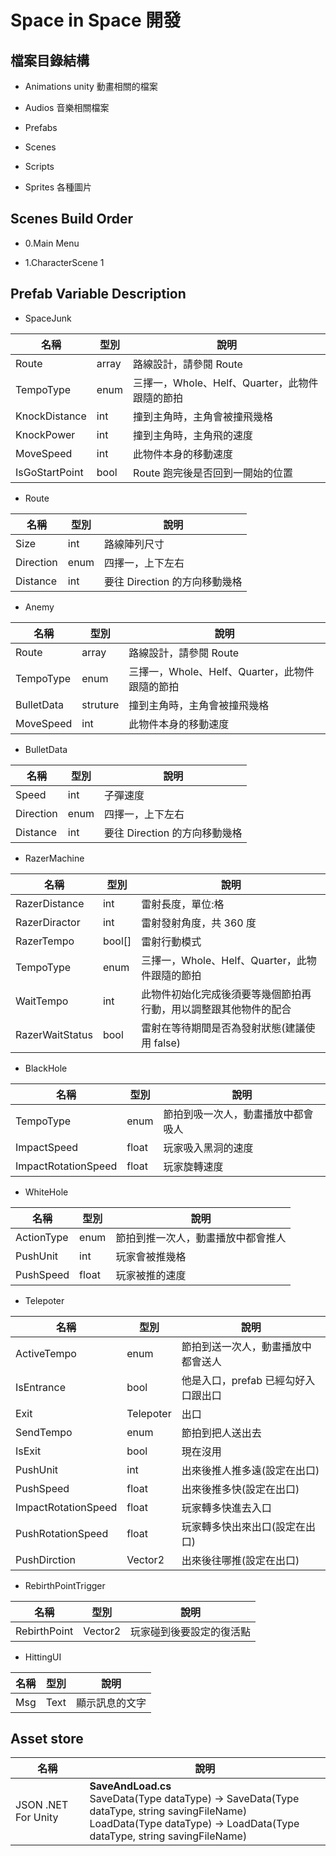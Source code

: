 # Space in Space 開發

## 檔案目錄結構

-   Animations
    unity 動畫相關的檔案

-   Audios
    音樂相關檔案

-   Prefabs

-   Scenes

-   Scripts

-   Sprites
    各種圖片

## Scenes Build Order

-   0.Main Menu

-   1.CharacterScene 1

## Prefab Variable Description

-   SpaceJunk

| 名稱           | 型別  | 說明                                           |
| -------------- | ----- | ---------------------------------------------- |
| Route          | array | 路線設計，請參閱 Route                         |
| TempoType      | enum  | 三擇一，Whole、Helf、Quarter，此物件跟隨的節拍 |
| KnockDistance  | int   | 撞到主角時，主角會被撞飛幾格                   |
| KnockPower     | int   | 撞到主角時，主角飛的速度                       |
| MoveSpeed      | int   | 此物件本身的移動速度                           |
| IsGoStartPoint | bool  | Route 跑完後是否回到一開始的位置               |

-   Route

| 名稱      | 型別 | 說明                          |
| --------- | ---- | ----------------------------- |
| Size      | int  | 路線陣列尺寸                  |
| Direction | enum | 四擇一，上下左右              |
| Distance  | int  | 要往 Direction 的方向移動幾格 |

-   Anemy

| 名稱       | 型別     | 說明                                           |
| ---------- | -------- | ---------------------------------------------- |
| Route      | array    | 路線設計，請參閱 Route                         |
| TempoType  | enum     | 三擇一，Whole、Helf、Quarter，此物件跟隨的節拍 |
| BulletData | struture | 撞到主角時，主角會被撞飛幾格                   |
| MoveSpeed  | int      | 此物件本身的移動速度                           |

-   BulletData

| 名稱      | 型別 | 說明                          |
| --------- | ---- | ----------------------------- |
| Speed     | int  | 子彈速度                      |
| Direction | enum | 四擇一，上下左右              |
| Distance  | int  | 要往 Direction 的方向移動幾格 |

-   RazerMachine

| 名稱            | 型別   | 說明                                                             |
| --------------- | ------ | ---------------------------------------------------------------- |
| RazerDistance   | int    | 雷射長度，單位:格                                                |
| RazerDiractor   | int    | 雷射發射角度，共 360 度                                          |
| RazerTempo      | bool[] | 雷射行動模式                                                     |
| TempoType       | enum   | 三擇一，Whole、Helf、Quarter，此物件跟隨的節拍                   |
| WaitTempo       | int    | 此物件初始化完成後須要等幾個節拍再行動，用以調整跟其他物件的配合 |
| RazerWaitStatus | bool   | 雷射在等待期間是否為發射狀態(建議使用 false)                     |

-   BlackHole

| 名稱                | 型別  | 說明                               |
| ------------------- | ----- | ---------------------------------- |
| TempoType           | enum  | 節拍到吸一次人，動畫播放中都會吸人 |
| ImpactSpeed         | float | 玩家吸入黑洞的速度                 |
| ImpactRotationSpeed | float | 玩家旋轉速度                       |

-   WhiteHole

| 名稱       | 型別  | 說明                               |
| ---------- | ----- | ---------------------------------- |
| ActionType | enum  | 節拍到推一次人，動畫播放中都會推人 |
| PushUnit   | int   | 玩家會被推幾格                     |
| PushSpeed  | float | 玩家被推的速度                     |

-   Telepoter

| 名稱                | 型別      | 說明                                |
| ------------------- | --------- | ----------------------------------- |
| ActiveTempo         | enum      | 節拍到送一次人，動畫播放中都會送人  |
| IsEntrance          | bool      | 他是入口，prefab 已經勾好入口跟出口 |
| Exit                | Telepoter | 出口                                |
| SendTempo           | enum      | 節拍到把人送出去                    |
| IsExit              | bool      | 現在沒用                            |
| PushUnit            | int       | 出來後推人推多遠(設定在出口)        |
| PushSpeed           | float     | 出來後推多快(設定在出口)            |
| ImpactRotationSpeed | float     | 玩家轉多快進去入口                  |
| PushRotationSpeed   | float     | 玩家轉多快出來出口(設定在出口)      |
| PushDirction        | Vector2   | 出來後往哪推(設定在出口)            |

-   RebirthPointTrigger

| 名稱         | 型別    | 說明                     |
| ------------ | ------- | ------------------------ |
| RebirthPoint | Vector2 | 玩家碰到後要設定的復活點 |

-   HittingUI

| 名稱 | 型別 | 說明           |
| ---- | ---- | -------------- |
| Msg  | Text | 顯示訊息的文字 |

## Asset store

| 名稱                | 說明                                                                                                                                                                            |
| ------------------- | ------------------------------------------------------------------------------------------------------------------------------------------------------------------------------- |
| JSON .NET For Unity | **SaveAndLoad.cs** <br>SaveData(Type dataType) -> SaveData(Type dataType, string savingFileName) <br> LoadData(Type dataType) -> LoadData(Type dataType, string savingFileName) |
